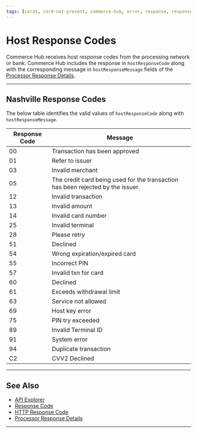 ```yaml
---
tags: [carat, card-not-present, commerce-hub, error, response, responses-code, card-present]
---
```


# Host Response Codes

Commerce Hub receives host response codes from the processing network or bank. Commerce Hub includes the response in `hostResponseCode` along with the corresponding message in `hostResponseMessage` fields of the [Processor Response Details](?path=docs/Resources/Master-Data/Processor-Response-Details.md).

---

## Nashville Response Codes

The below table identifies the valid values of `hostResponseCode` along with `hostResponseMessage`.

| Response Code| Message |
| ---- | ------------ |
| 00 | Transaction has been approved |
| 01 | Refer to issuer |  
| 03 | Invalid merchant |
| 05 | The credit card being used for the transaction has been rejected by the issuer. |
| 12 | Invalid transaction |
| 13 | Invalid amount |
| 14 | Invalid card number |
| 25 | Invalid terminal |
| 28 | Please retry | 
| 51 | Declined |
| 54 | Wrong expiration/expired card |
| 55 | Incorrect PIN |
| 57 | Invalid txn for card |
| 60 | Declined |
| 61 | Exceeds withdrawal limit |
| 63 | Service not allowed |
| 69 | Host key error |
| 75 | PIN try exceeded |
| 89 | Invalid Terminal ID |
| 91 | System error |
| 94 | Duplicate transaction |
| C2 | CVV2 Declined |

---

## See Also

- [API Explorer](../api/?type=post&path=/payments/v1/charges)
- [Response Code](?path=docs/Resources/Guides/Response-Codes/Response-Code.md)
- [HTTP Response Code](?path=docs/Resources/Guides/Response-Codes/HTTP.md)
- [Processor Response Details](?path=docs/Resources/Master-Data/Processor-Response-Details.md)

---